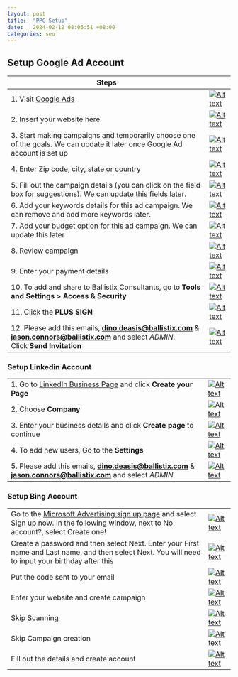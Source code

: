 ```yaml
---
layout: post
title:  "PPC Setup"
date:   2024-02-12 08:06:51 +08:00
categories: seo
---
```


## Setup Google Ad Account

| Steps    |  |
| -------- | ------- |
| 1. Visit [Google Ads](https://ads.google.com)                                                                                                         | [![Alt text](https://s3.us-east-1.amazonaws.com/static2.ballistixmail.com/ballistix/github/2024-02-12-ppc-setup/01.png)](https://s3.us-east-1.amazonaws.com/static2.ballistixmail.com/ballistix/github/2024-02-12-ppc-setup/01.png)   |
| 2. Insert your website here                                                                                                                           | [![Alt text](https://s3.us-east-1.amazonaws.com/static2.ballistixmail.com/ballistix/github/2024-02-12-ppc-setup/02.png)](https://s3.us-east-1.amazonaws.com/static2.ballistixmail.com/ballistix/github/2024-02-12-ppc-setup/02.png)   |
| 3. Start making campaigns and temporarily choose one of the goals. We can update it later once Google Ad account is set up                            | [![Alt text](https://s3.us-east-1.amazonaws.com/static2.ballistixmail.com/ballistix/github/2024-02-12-ppc-setup/03.png)](https://s3.us-east-1.amazonaws.com/static2.ballistixmail.com/ballistix/github/2024-02-12-ppc-setup/03.png)   |
| 4. Enter Zip code, city, state or country                                                                                                             | [![Alt text](https://s3.us-east-1.amazonaws.com/static2.ballistixmail.com/ballistix/github/2024-02-12-ppc-setup/04.png)](https://s3.us-east-1.amazonaws.com/static2.ballistixmail.com/ballistix/github/2024-02-12-ppc-setup/04.png)   |
| 5. Fill out the campaign details (you can click on the field box for suggestions). We can update this fields later.                                   | [![Alt text](https://s3.us-east-1.amazonaws.com/static2.ballistixmail.com/ballistix/github/2024-02-12-ppc-setup/05.png)](https://s3.us-east-1.amazonaws.com/static2.ballistixmail.com/ballistix/github/2024-02-12-ppc-setup/05.png)   |
| 6. Add your keywords details for this ad campaign. We can remove and add more keywords later.                                                         | [![Alt text](https://s3.us-east-1.amazonaws.com/static2.ballistixmail.com/ballistix/github/2024-02-12-ppc-setup/06.png)](https://s3.us-east-1.amazonaws.com/static2.ballistixmail.com/ballistix/github/2024-02-12-ppc-setup/06.png)   |
| 7. Add your budget option for this ad campaign. We can update this later                                                                              | [![Alt text](https://s3.us-east-1.amazonaws.com/static2.ballistixmail.com/ballistix/github/2024-02-12-ppc-setup/07.png)](https://s3.us-east-1.amazonaws.com/static2.ballistixmail.com/ballistix/github/2024-02-12-ppc-setup/07.png)   |
| 8. Review campaign                                                                                                                                    | [![Alt text](https://s3.us-east-1.amazonaws.com/static2.ballistixmail.com/ballistix/github/2024-02-12-ppc-setup/08.png)](https://s3.us-east-1.amazonaws.com/static2.ballistixmail.com/ballistix/github/2024-02-12-ppc-setup/08.png)   |
| 9. Enter your payment details                                                                                                                         | [![Alt text](https://s3.us-east-1.amazonaws.com/static2.ballistixmail.com/ballistix/github/2024-02-12-ppc-setup/09.png)](https://s3.us-east-1.amazonaws.com/static2.ballistixmail.com/ballistix/github/2024-02-12-ppc-setup/09.png)   |
| 10. To add and share to Ballistix Consultants, go to **Tools and Settings >  Access & Security**                                                      | [![Alt text](https://s3.us-east-1.amazonaws.com/static2.ballistixmail.com/ballistix/github/2024-02-12-ppc-setup/10.png)](https://s3.us-east-1.amazonaws.com/static2.ballistixmail.com/ballistix/github/2024-02-12-ppc-setup/10.png)   |
| 11. Click the **PLUS SIGN**                                                                                                                           | [![Alt text](https://s3.us-east-1.amazonaws.com/static2.ballistixmail.com/ballistix/github/2024-02-12-ppc-setup/11.png)](https://s3.us-east-1.amazonaws.com/static2.ballistixmail.com/ballistix/github/2024-02-12-ppc-setup/11.png)   |
| 12.  Please add this emails, **dino.deasis@ballistix.com** & **jason.connors@ballistix.com** and select *ADMIN*. <br>Click **Send Invitation**        | [![Alt text](https://s3.us-east-1.amazonaws.com/static2.ballistixmail.com/ballistix/github/2024-02-12-ppc-setup/12.png)](https://s3.us-east-1.amazonaws.com/static2.ballistixmail.com/ballistix/github/2024-02-12-ppc-setup/12.png)   |

### Setup Linkedin Account 

|   |  	|
| -------- | ------- |
| 1. Go to [LinkedIn Business Page](https://business.linkedin.com/marketing-solutions/cx/21/11/linkedin-pages?src=go-pa&trk=sem-ga_campid.20073717730_asid.147321870223_crid.657053436912_kw.creating%20a%20showcase%20page%20on%20linkedin_d.c_tid.kwd-1308927988471_n.g_mt.e_geo.9067041&mcid=7059959449221828789&cid=&gad_source=1&gclid=CjwKCAiAlJKuBhAdEiwAnZb7lW0HYbvzXFdyHy7x6gjrTYMZ50u6L51nhD5JVrGUZVPM2MukaPLppxoCEWQQAvD_BwE&gclsrc=aw.ds) and click **Create your Page** | [![Alt text](https://s3.us-east-1.amazonaws.com/static2.ballistixmail.com/ballistix/github/2024-02-12-ppc-setup/linkedin-01.png)](https://s3.us-east-1.amazonaws.com/static2.ballistixmail.com/ballistix/github/2024-02-12-ppc-setup/linkedin-01.png)    |
| 2. Choose **Company**                                                                                             | [![Alt text](https://s3.us-east-1.amazonaws.com/static2.ballistixmail.com/ballistix/github/2024-02-12-ppc-setup/linkedin-02.png)](https://s3.us-east-1.amazonaws.com/static2.ballistixmail.com/ballistix/github/2024-02-12-ppc-setup/linkedin-02.png)   |
| 3. Enter your business details and click **Create page** to continue                                              | [![Alt text](https://s3.us-east-1.amazonaws.com/static2.ballistixmail.com/ballistix/github/2024-02-12-ppc-setup/linkedin-03.png)](https://s3.us-east-1.amazonaws.com/static2.ballistixmail.com/ballistix/github/2024-02-12-ppc-setup/linkedin-03.png)   |
| 4. To add new users, Go to the **Settings**                                                                       | [![Alt text](https://s3.us-east-1.amazonaws.com/static2.ballistixmail.com/ballistix/github/2024-02-12-ppc-setup/linkedin-04.png)](https://s3.us-east-1.amazonaws.com/static2.ballistixmail.com/ballistix/github/2024-02-12-ppc-setup/linkedin-04.png)   |
| 5. Please add this emails, **dino.deasis@ballistix.com** & **jason.connors@ballistix.com** and select *ADMIN*.    | [![Alt text](https://s3.us-east-1.amazonaws.com/static2.ballistixmail.com/ballistix/github/2024-02-12-ppc-setup/linkedin-05.png)](https://s3.us-east-1.amazonaws.com/static2.ballistixmail.com/ballistix/github/2024-02-12-ppc-setup/linkedin-05.png)   |

### Setup Bing Account 

|   |  	|
| -------- | ------- |
| Go to the [Microsoft Advertising sign up page](https://ads.microsoft.com/signup?s_cid=signup_help) and select Sign up now. In the following window, next to No account?, select Create one!                 | [![Alt text](https://s3.us-east-1.amazonaws.com/static2.ballistixmail.com/ballistix/github/2024-02-12-ppc-setup/bing-01.png)](https://s3.us-east-1.amazonaws.com/static2.ballistixmail.com/ballistix/github/2024-02-12-ppc-setup/bing-01.png)   |
| Create a password and then select Next. Enter your First name and Last name, and then select Next. You will need to input your birthday after this    | [![Alt text](https://s3.us-east-1.amazonaws.com/static2.ballistixmail.com/ballistix/github/2024-02-12-ppc-setup/bing-02.png)](https://s3.us-east-1.amazonaws.com/static2.ballistixmail.com/ballistix/github/2024-02-12-ppc-setup/bing-02.png)   |
| Put the code sent to your email                                                                                                                       | [![Alt text](https://s3.us-east-1.amazonaws.com/static2.ballistixmail.com/ballistix/github/2024-02-12-ppc-setup/bing-03.png)](https://s3.us-east-1.amazonaws.com/static2.ballistixmail.com/ballistix/github/2024-02-12-ppc-setup/bing-03.png)   |
| Enter your website and create campaign                                                                                                                | [![Alt text](https://s3.us-east-1.amazonaws.com/static2.ballistixmail.com/ballistix/github/2024-02-12-ppc-setup/bing-04.png)](https://s3.us-east-1.amazonaws.com/static2.ballistixmail.com/ballistix/github/2024-02-12-ppc-setup/bing-04.png)   |
| Skip Scanning                                                                                                                                         | [![Alt text](https://s3.us-east-1.amazonaws.com/static2.ballistixmail.com/ballistix/github/2024-02-12-ppc-setup/bing-05.png)](https://s3.us-east-1.amazonaws.com/static2.ballistixmail.com/ballistix/github/2024-02-12-ppc-setup/bing-05.png)   |
| Skip Campaign creation                                                                                                                                | [![Alt text](https://s3.us-east-1.amazonaws.com/static2.ballistixmail.com/ballistix/github/2024-02-12-ppc-setup/bing-06.png)](https://s3.us-east-1.amazonaws.com/static2.ballistixmail.com/ballistix/github/2024-02-12-ppc-setup/bing-06.png)   |
| Fill out the details and create account                                                                                                               | [![Alt text](https://s3.us-east-1.amazonaws.com/static2.ballistixmail.com/ballistix/github/2024-02-12-ppc-setup/bing-07.png)](https://s3.us-east-1.amazonaws.com/static2.ballistixmail.com/ballistix/github/2024-02-12-ppc-setup/bing-07.png)   |
